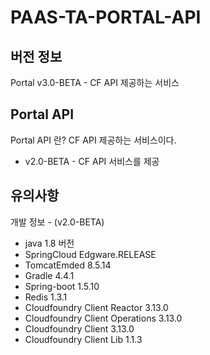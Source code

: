 # PAAS-TA-PORTAL-API
## 버전 정보
Portal v3.0-BETA - CF API 제공하는 서비스

## Portal API
Portal API 란? CF API 제공하는 서비스이다.
- v2.0-BETA - CF API 서비스를 제공

## 유의사항
개발 정보 - (v2.0-BETA)
- java 1.8 버전
- SpringCloud Edgware.RELEASE 
- TomcatEmded 8.5.14
- Gradle 4.4.1
- Spring-boot 1.5.10
- Redis 1.3.1
- Cloudfoundry Client Reactor 3.13.0
- Cloudfoundry Client Operations 3.13.0
- Cloudfoundry Client 3.13.0
- Cloudfoundry Client Lib 1.1.3